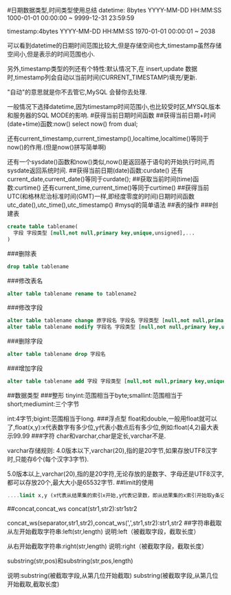 #日期数据类型,时间类型使用总结
datetime: 8bytes  YYYY-MM-DD HH:MM:SS  1000-01-01 00:00:00 ~ 9999-12-31 23:59:59

timestamp:4bytes  YYYY-MM-DD HH:MM:SS  1970-01-01 00:00:01 ~ 2038 

可以看到datetime的日期时间范围比较大,但是存储空间也大,timestamp虽然存储空间小,但是表示的时间范围也小.

另外,timestamp类型的列还有个特性:默认情况下,在 insert,update 数据时,timestamp列会自动以当前时间(CURRENT_TIMESTAMP)填充/更新.

"自动"的意思就是你不去管它,MySQL 会替你去处理.

一般情况下选择datetime,因为timestamp时间范围小,也比较受时区,MYSQL版本和服务器的SQL MODE的影响.
#获得当前日期时间函数
##获得当前日期+时间(date+time)函数:now()
select now() from dual;

还有current_timestamp,current_timestamp(),localtime,localtime()等同于now()的作用.(但是now()拼写简单啊)

还有一个sysdate()函数和now()类似,now()是返回基于语句的开始执行时间,而sysdate返回系统时间.
##获得当前日期(date)函数:curdate()
还有current_date,current_date()等同于curdate();
##获取当前时间(time)函数:curtime()
还有current_time,current_time()等同于curtime()
##获得当前UTC(和格林尼治标准时间(GMT)一样,即经度零度的时间)日期时间函数
utc_date(),utc_time(),utc_timestamp()
#mysql的简单语法
##表的操作
###创建表
```sql
create table tablename(
  字段 字段类型 [null,not null,primary key,unique,unsigned],...
)
```
###删除表
```sql
drop table tablename
```
###修改表名
```sql
alter table tablename rename to tablename2
```
###修改字段
```sql
alter table tablename change 原字段名 字段名 字段类型 [null,not null,primary key,unique,unsigned]
alter table tablename modify 字段名 字段类型 [null,not null,primary key,unique,unsigned]
```
###删除字段
```sql
alter table tablename drop 字段名
```
###增加字段
```sql
alter table tablename add 字段 字段类型 [null,not null,primary key,unique,unsigned]
```
##数据类型
###整形
tinyint:范围相当于byte;smallint:范围相当于short;mediumint:三个字节

int:4字节;bigint:范围相当于long. 
###浮点型
float和double,一般用float就可以了,float(x,y):x代表数字有多少位,y代表小数点后有多少位,例如:float(4,2)最大表示99.99
###字符
char和varchar,char是定长,varchar不是.

varchar存储规则:
4.0版本以下,varchar(20),指的是20字节,如果存放UTF8汉字时,只能存6个(每个汉字3字节).

5.0版本以上,varchar(20),指的是20字符,无论存放的是数字、字母还是UTF8汉字,都可以存放20个,最大大小是65532字节.
##limit的使用
```sql
....limit x,y (x代表从结果集的索引x开始,y代表记录数，即从结果集的x索引开始取y条记录)
```
##concat,concat_ws
concat(str1,str2):str1str2

concat_ws(separator,str1,str2),concat_ws(',',str1,str2):str1,str2
##字符串截取
从左开始截取字符串:left(str,length) 说明:left（被截取字段，截取长度）

从右开始截取字符串:right(str,length) 说明:right（被截取字段，截取长度）

substring(str,pos)和substring(str,pos,length) 

说明:substring(被截取字段,从第几位开始截取)  substring(被截取字段,从第几位开始截取,截取长度) 

